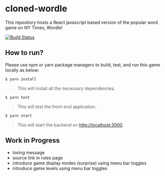 # cloned-wordle

This repository hosts a React javascript based version of the popular word game on NY Times, Wordle!

[![Build Status](https://app.travis-ci.com/sinhadotabhinav/cloned-wordle.svg?branch=develop)](https://app.travis-ci.com/sinhadotabhinav/cloned-wordle)

## How to run?

Please use npm or yarn package managers to build, test, and run this game locally as below:

`$ yarn install`

> This will install all the necessary dependencies.

`$ yarn test`

> This will test the front-end application.

`$ yarn start`

> This will start the backend on  [http://localhost:3000](http://localhost:3000).

## Work in Progress

- losing message
- source link in rules page
- introduce game display modes (surprise) using menu bar toggles
- introduce game levels using menu bar toggles
